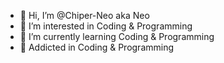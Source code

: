 - 👋 Hi, I’m @Chiper-Neo aka Neo
- 👀 I’m interested in Coding & Programming 
- 🌱 I’m currently learning Coding & Programming 
- 💞️ Addicted in Coding & Programming


